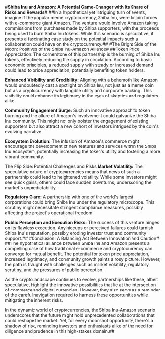 #**Shiba Inu and Amazon: A Potential Game-Changer with Its Share of Risks and Rewards**#
##In a hypothetical yet intriguing turn of events, imagine if the popular meme cryptocurrency, Shiba Inu, were to join forces with e-commerce giant Amazon. The venture would involve Amazon taking commissions from purchases made by Shiba supporters, with the proceeds being used to burn Shiba Inu tokens. While this scenario is speculative, it presents a fascinating case study on the potential impacts such a collaboration could have on the cryptocurrency.##
#The Bright Side of the Moon: Positives of the Shiba Inu-Amazon Alliance#
##Token Price Appreciation: The cornerstone of this partnership is the burning of Shiba Inu tokens, effectively reducing the supply in circulation. According to basic economic principles, a reduced supply with steady or increased demand could lead to price appreciation, potentially benefiting token holders.

**Enhanced Visibility and Credibility:** Aligning with a behemoth like Amazon would undoubtedly cast a spotlight on Shiba Inu, not just as a meme coin but as a cryptocurrency with tangible utility and corporate backing. This visibility could enhance its legitimacy in the eyes of skeptics and regulators alike.

**Community Engagement Surge:** Such an innovative approach to token burning and the allure of Amazon's involvement could galvanize the Shiba Inu community. This might not only bolster the engagement of existing supporters but also attract a new cohort of investors intrigued by the coin's evolving narrative.

**Ecosystem Evolution:** The infusion of Amazon's commerce might encourage the development of new features and services within the Shiba Inu ecosystem, potentially increasing the token's utility and fostering a more vibrant community.

The Flip Side: Potential Challenges and Risks
**Market Volatility:** The speculative nature of cryptocurrencies means that news of such a partnership could lead to heightened volatility. While some investors might see quick gains, others could face sudden downturns, underscoring the market's unpredictability.

**Regulatory Glare:** A partnership with one of the world's largest corporations could bring Shiba Inu under the regulatory microscope. This scrutiny might necessitate stringent compliance measures, possibly affecting the project's operational freedom.

**Public Perception and Execution Risks:** The success of this venture hinges on its flawless execution. Any hiccups or perceived failures could tarnish Shiba Inu's reputation, possibly eroding investor trust and community support.##
#Conclusion: A Balancing Act Between Innovation and Caution#
##The hypothetical alliance between Shiba Inu and Amazon presents a compelling case of how traditional e-commerce and cryptocurrency can converge for mutual benefit. The potential for token price appreciation, increased legitimacy, and community growth paints a rosy picture. However, the path is fraught with challenges such as market volatility, regulatory scrutiny, and the pressures of public perception.

As the crypto landscape continues to evolve, partnerships like these, albeit speculative, highlight the innovative possibilities that lie at the intersection of commerce and digital currencies. However, they also serve as a reminder of the careful navigation required to harness these opportunities while mitigating the inherent risks.

In the dynamic world of cryptocurrencies, the Shiba Inu-Amazon scenario underscores that the future might hold unprecedented collaborations that could reshape the market. Yet, for every moonshot opportunity, there's a shadow of risk, reminding investors and enthusiasts alike of the need for diligence and prudence in this high-stakes domain.##
